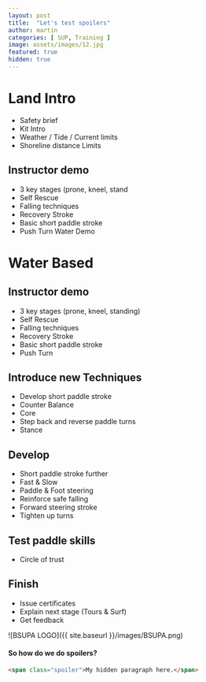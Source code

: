 ```yaml
---
layout: post
title:  "Let's test spoilers"
author: martin
categories: [ SUP, Training ]
image: assets/images/12.jpg
featured: true
hidden: true
---
```


# Land Intro
- Safety brief
- Kit Intro
- Weather / Tide / Current limits
- Shoreline distance Limits

## Instructor demo
- 3 key stages (prone, kneel, stand
- Self Rescue
- Falling techniques
- Recovery Stroke
- Basic short paddle stroke
- Push Turn	Water Demo

# Water Based
## Instructor demo
- 3 key stages (prone, kneel, standing)
- Self Rescue
- Falling techniques
- Recovery Stroke
- Basic short paddle stroke
- Push Turn

## Introduce new Techniques
- Develop short paddle stroke
- Counter Balance
- Core
- Step back and reverse paddle turns
- Stance

## Develop
- Short paddle stroke further
- Fast & Slow
- Paddle & Foot steering
- Reinforce safe falling
- Forward steering stroke
- Tighten up turns

## Test paddle skills
-  Circle of trust

## Finish

<span class="spoiler">

- Issue certificates
- Explain next stage (Tours & Surf)
- Get feedback

</span>


!\[BSUPA LOGO]({{ site.baseurl }}/images/BSUPA.png)




#### So how do we do spoilers?

```html
<span class="spoiler">My hidden paragraph here.</span>
```
